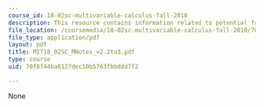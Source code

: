 ```yaml
---
course_id: 18-02sc-multivariable-calculus-fall-2010
description: This resource contains information related to potential function.
file_location: /coursemedia/18-02sc-multivariable-calculus-fall-2010/70f8f44ba6127dec10b5763fbbddd7f2_MIT18_02SC_MNotes_v2.2to3.pdf
file_type: application/pdf
layout: pdf
title: MIT18_02SC_MNotes_v2.2to3.pdf
type: course
uid: 70f8f44ba6127dec10b5763fbbddd7f2

---
```

None